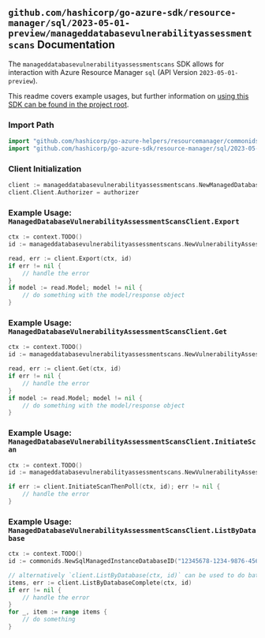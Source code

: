 
## `github.com/hashicorp/go-azure-sdk/resource-manager/sql/2023-05-01-preview/manageddatabasevulnerabilityassessmentscans` Documentation

The `manageddatabasevulnerabilityassessmentscans` SDK allows for interaction with Azure Resource Manager `sql` (API Version `2023-05-01-preview`).

This readme covers example usages, but further information on [using this SDK can be found in the project root](https://github.com/hashicorp/go-azure-sdk/tree/main/docs).

### Import Path

```go
import "github.com/hashicorp/go-azure-helpers/resourcemanager/commonids"
import "github.com/hashicorp/go-azure-sdk/resource-manager/sql/2023-05-01-preview/manageddatabasevulnerabilityassessmentscans"
```


### Client Initialization

```go
client := manageddatabasevulnerabilityassessmentscans.NewManagedDatabaseVulnerabilityAssessmentScansClientWithBaseURI("https://management.azure.com")
client.Client.Authorizer = authorizer
```


### Example Usage: `ManagedDatabaseVulnerabilityAssessmentScansClient.Export`

```go
ctx := context.TODO()
id := manageddatabasevulnerabilityassessmentscans.NewVulnerabilityAssessmentVulnerabilityAssessmentScanID("12345678-1234-9876-4563-123456789012", "example-resource-group", "managedInstanceName", "databaseName", "scanId")

read, err := client.Export(ctx, id)
if err != nil {
	// handle the error
}
if model := read.Model; model != nil {
	// do something with the model/response object
}
```


### Example Usage: `ManagedDatabaseVulnerabilityAssessmentScansClient.Get`

```go
ctx := context.TODO()
id := manageddatabasevulnerabilityassessmentscans.NewVulnerabilityAssessmentVulnerabilityAssessmentScanID("12345678-1234-9876-4563-123456789012", "example-resource-group", "managedInstanceName", "databaseName", "scanId")

read, err := client.Get(ctx, id)
if err != nil {
	// handle the error
}
if model := read.Model; model != nil {
	// do something with the model/response object
}
```


### Example Usage: `ManagedDatabaseVulnerabilityAssessmentScansClient.InitiateScan`

```go
ctx := context.TODO()
id := manageddatabasevulnerabilityassessmentscans.NewVulnerabilityAssessmentVulnerabilityAssessmentScanID("12345678-1234-9876-4563-123456789012", "example-resource-group", "managedInstanceName", "databaseName", "scanId")

if err := client.InitiateScanThenPoll(ctx, id); err != nil {
	// handle the error
}
```


### Example Usage: `ManagedDatabaseVulnerabilityAssessmentScansClient.ListByDatabase`

```go
ctx := context.TODO()
id := commonids.NewSqlManagedInstanceDatabaseID("12345678-1234-9876-4563-123456789012", "example-resource-group", "managedInstanceName", "databaseName")

// alternatively `client.ListByDatabase(ctx, id)` can be used to do batched pagination
items, err := client.ListByDatabaseComplete(ctx, id)
if err != nil {
	// handle the error
}
for _, item := range items {
	// do something
}
```
